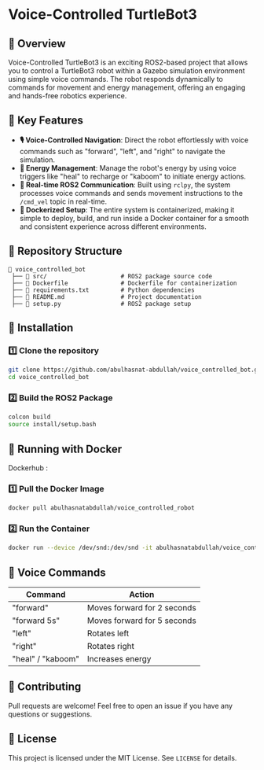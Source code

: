 # Voice-Controlled TurtleBot3

## 🌟 Overview
Voice-Controlled TurtleBot3 is an exciting ROS2-based project that allows you to control a TurtleBot3 robot within a Gazebo simulation environment using simple voice commands. The robot responds dynamically to commands for movement and energy management, offering an engaging and hands-free robotics experience.

## 🚀 Key Features
- **🎙️ Voice-Controlled Navigation**: Direct the robot effortlessly with voice commands such as "forward", "left", and "right" to navigate the simulation.
- **🔋 Energy Management**: Manage the robot's energy by using voice triggers like "heal" to recharge or "kaboom" to initiate energy actions.
- **📡 Real-time ROS2 Communication**: Built using `rclpy`, the system processes voice commands and sends movement instructions to the `/cmd_vel` topic in real-time.
- **🐳 Dockerized Setup**: The entire system is containerized, making it simple to deploy, build, and run inside a Docker container for a smooth and consistent experience across different environments.

## 📁 Repository Structure
```
📂 voice_controlled_bot
 ├── 📂 src/                     # ROS2 package source code
 ├── 📄 Dockerfile               # Dockerfile for containerization
 ├── 📄 requirements.txt         # Python dependencies
 ├── 📄 README.md                # Project documentation
 ├── 📄 setup.py                 # ROS2 package setup
```

## 🔧 Installation
### **1️⃣ Clone the repository**
```bash
git clone https://github.com/abulhasnat-abdullah/voice_controlled_bot.git
cd voice_controlled_bot
```
### **2️⃣ Build the ROS2 Package**
```bash
colcon build
source install/setup.bash
```

## 🐳 Running with Docker

Dockerhub : 

### **1️⃣ Pull the Docker Image**
```bash
docker pull abulhasnatabdullah/voice_controlled_robot
```
### **2️⃣ Run the Container**
```bash
docker run --device /dev/snd:/dev/snd -it abulhasnatabdullah/voice_controlled_robot
```

## 🎤 Voice Commands
| Command      | Action |
|-------------|--------|
| "forward"    | Moves forward for 2 seconds |
| "forward 5s" | Moves forward for 5 seconds |
| "left"       | Rotates left |
| "right"      | Rotates right |
| "heal" / "kaboom" | Increases energy |

## 🤝 Contributing
Pull requests are welcome! Feel free to open an issue if you have any questions or suggestions.

## 📜 License
This project is licensed under the MIT License. See `LICENSE` for details.

